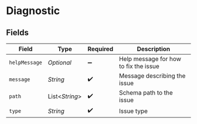 # Diagnostic


## Fields

| Field                                 | Type                                  | Required                              | Description                           |
| ------------------------------------- | ------------------------------------- | ------------------------------------- | ------------------------------------- |
| `helpMessage`                         | *Optional<String>*                    | :heavy_minus_sign:                    | Help message for how to fix the issue |
| `message`                             | *String*                              | :heavy_check_mark:                    | Message describing the issue          |
| `path`                                | List<*String*>                        | :heavy_check_mark:                    | Schema path to the issue              |
| `type`                                | *String*                              | :heavy_check_mark:                    | Issue type                            |
